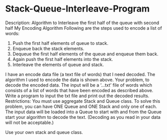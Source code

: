 # Stack-Queue-Interleave-Program
Description: Algorithm to Interleave the first half of the queue with second half
My Encoding Algorithm
Following are the steps used to encode a list of words:
1. Push the first half elements of queue to stack.
2. Enqueue back the stack elements.
3. Dequeue the first half elements of the queue and enqueue them back.
4. Again push the first half elements into the stack.
5. Interleave the elements of queue and stack.

I have an encode data file (a text file of words) that I need decoded.  The algorithm I used to encode the data
is shown above.  Your problem, to decode the encoded data.  The input will be a ‘…txt’ file of words which
consists of a list of words that have been encoded as described above.   Write a program to input the txt file
and print out the decoded results. Restrictions:   You must use aggregate Stack and Queue class. To solve this
problem, you can have ONE Queue and ONE Stack and only one of each.  The input data will be loaded into a Queue
to start with and from the Queue start your algorithm to decode the text.  (Decoding as you read in your data will
not be acceptable.)

Use your own stack and queue class.
